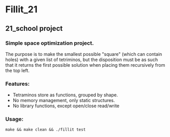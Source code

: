 # Fillit_21
## 21_school project

### Simple space optimization project.

The purpose is to make the smallest possible "square" (which can contain holes)
with a given list of tetriminos, but the disposition must be as such that it
returns the first possible solution when placing them recursively from the top left.

### Features:
- Tetraminos store as functions, grouped by shape.
- No memory management, only static structures.
- No library functions, except open/close read/write

### Usage:

	make && make clean && ./fillit test
